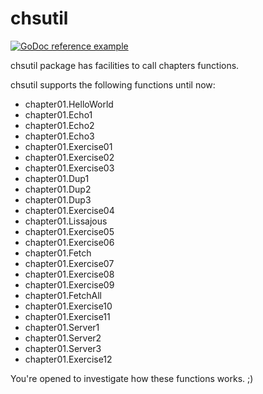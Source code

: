 # chsutil

[![GoDoc reference example](https://img.shields.io/badge/godoc-reference-blue.svg)](https://pkg.go.dev/github.com/silvanoneto/go-learning/pkg/chsutil)

chsutil package has facilities to call chapters functions.

chsutil supports the following functions until now:

- chapter01.HelloWorld
- chapter01.Echo1
- chapter01.Echo2
- chapter01.Echo3
- chapter01.Exercise01
- chapter01.Exercise02
- chapter01.Exercise03
- chapter01.Dup1
- chapter01.Dup2
- chapter01.Dup3
- chapter01.Exercise04
- chapter01.Lissajous
- chapter01.Exercise05
- chapter01.Exercise06
- chapter01.Fetch
- chapter01.Exercise07
- chapter01.Exercise08
- chapter01.Exercise09
- chapter01.FetchAll
- chapter01.Exercise10
- chapter01.Exercise11
- chapter01.Server1
- chapter01.Server2
- chapter01.Server3
- chapter01.Exercise12

You're opened to investigate how these functions works. ;)